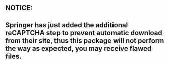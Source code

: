 ## NOTICE:

## Springer has just added the additional reCAPTCHA step to prevent automatic download from their site, thus this package will not perform the way as expected, you may receive flawed files.
